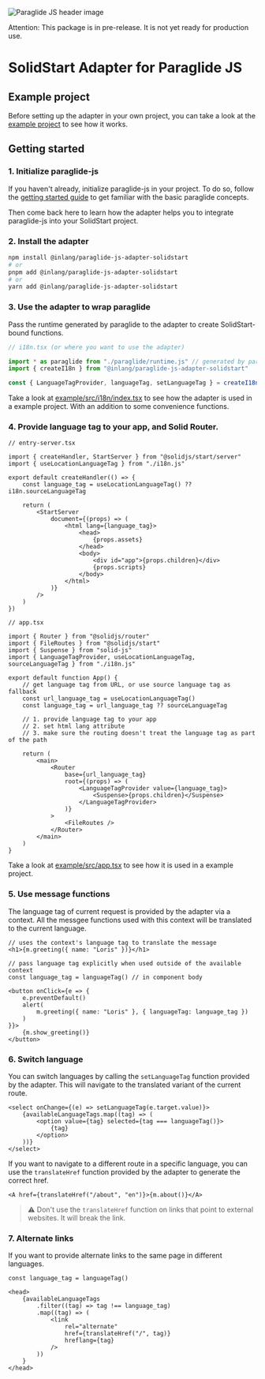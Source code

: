 ![Paraglide JS header image](https://cdn.jsdelivr.net/gh/inlang/monorepo@latest/inlang/source-code/paraglide/paraglide-js/assets/paraglide-js-header.png)

Attention: This package is in pre-release. It is not yet ready for production use.

# SolidStart Adapter for Paraglide JS

## Example project

Before setting up the adapter in your own project, you can take a look at the [example project](./example) to see how it works.

## Getting started

### 1. Initialize paraglide-js

If you haven't already, initialize paraglide-js in your project. To do so, follow the [getting started guide](https://github.com/inlang/monorepo/tree/main/inlang/source-code/paraglide/paraglide-js#getting-started) to get familiar with the basic paraglide concepts.

Then come back here to learn how the adapter helps you to integrate paraglide-js into your SolidStart project.

### 2. Install the adapter

```bash
npm install @inlang/paraglide-js-adapter-solidstart
# or
pnpm add @inlang/paraglide-js-adapter-solidstart
# or
yarn add @inlang/paraglide-js-adapter-solidstart
```

### 3. Use the adapter to wrap paraglide

Pass the runtime generated by paraglide to the adapter to create SolidStart-bound functions.

```ts
// i18n.tsx (or where you want to use the adapter)

import * as paraglide from "./paraglide/runtime.js" // generated by paraglide
import { createI18n } from "@inlang/paraglide-js-adapter-solidstart"

const { LanguageTagProvider, languageTag, setLanguageTag } = createI18n(paraglide)
```

Take a look at [example/src/i18n/index.tsx](https://github.com/inlang/monorepo/blob/main/inlang/source-code/paraglide/paraglide-js-adapter-solidstart/example/src/i18n/index.tsx) to see how the adapter is used in a example project. With an addition to some convenience functions.

### 4. Provide language tag to your app, and Solid Router.

```tsx
// entry-server.tsx

import { createHandler, StartServer } from "@solidjs/start/server"
import { useLocationLanguageTag } from "./i18n.js"

export default createHandler(() => {
	const language_tag = useLocationLanguageTag() ?? i18n.sourceLanguageTag

	return (
		<StartServer
			document={(props) => (
				<html lang={language_tag}>
					<head>
						{props.assets}
					</head>
					<body>
						<div id="app">{props.children}</div>
						{props.scripts}
					</body>
				</html>
			)}
		/>
	)
})

// app.tsx

import { Router } from "@solidjs/router"
import { FileRoutes } from "@solidjs/start"
import { Suspense } from "solid-js"
import { LanguageTagProvider, useLocationLanguageTag, sourceLanguageTag } from "./i18n.js"

export default function App() {
	// get language tag from URL, or use source language tag as fallback
	const url_language_tag = useLocationLanguageTag()
	const language_tag = url_language_tag ?? sourceLanguageTag

	// 1. provide language tag to your app
	// 2. set html lang attribute
	// 3. make sure the routing doesn't treat the language tag as part of the path

	return (
		<main>
			<Router
				base={url_language_tag}
				root={(props) => (
					<LanguageTagProvider value={language_tag}>
						<Suspense>{props.children}</Suspense>
					</LanguageTagProvider>
				)}
			>
				<FileRoutes />
			</Router>
		</main>
	)
}
```

Take a look at [example/src/app.tsx](https://github.com/inlang/monorepo/blob/main/inlang/source-code/paraglide/paraglide-js-adapter-solidstart/example/src/app.tsx) to see how it is used in a example project.

### 5. Use message functions

The language tag of current request is provided by the adapter via a context. All the messgee functions used with this context will be translated to the current language.

```tsx
// uses the context's language tag to translate the message
<h1>{m.greeting({ name: "Loris" })}</h1>

// pass language tag explicitly when used outside of the available context
const language_tag = languageTag() // in component body

<button onClick={e => {
	e.preventDefault()
	alert(
		m.greeting({ name: "Loris" }, { languageTag: language_tag })
	)
}}>
	{m.show_greeting()}
</button>
```

### 6. Switch language

You can switch languages by calling the `setLanguageTag` function provided by the adapter. This will navigate to the translated variant of the current route.

```tsx
<select onChange={(e) => setLanguageTag(e.target.value)}>
	{availableLanguageTags.map((tag) => (
		<option value={tag} selected={tag === languageTag()}>
			{tag}
		</option>
	))}
</select>
```

If you want to navigate to a different route in a specific language, you can use the `translateHref` function provided by the adapter to generate the correct href.

```tsx
<A href={translateHref("/about", "en")}>{m.about()}</A>
```

> ⚠️ Don't use the `translateHref` function on links that point to external websites. It will break the link.

### 7. Alternate links

If you want to provide alternate links to the same page in different languages.

```tsx
const language_tag = languageTag()

<head>
	{availableLanguageTags
		.filter((tag) => tag !== language_tag)
		.map((tag) => (
			<link
				rel="alternate"
				href={translateHref("/", tag)}
				hreflang={tag}
			/>
		))
	}
</head>
```